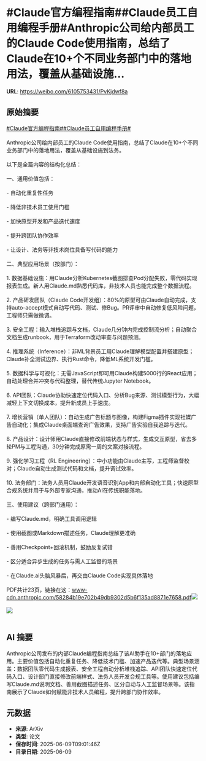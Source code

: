 # #Claude官方编程指南##Claude员工自用编程手册#Anthropic公司给内部员工的Claude Code使用指南，总结了Claude在10+个不同业务部门中的落地用法，覆盖从基础设施...

**URL**: https://weibo.com/6105753431/PvKjdwf8a

## 原始摘要

<a href="https://m.weibo.cn/search?containerid=231522type%3D1%26t%3D10%26q%3D%23Claude%E5%AE%98%E6%96%B9%E7%BC%96%E7%A8%8B%E6%8C%87%E5%8D%97%23&amp;extparam=%23Claude%E5%AE%98%E6%96%B9%E7%BC%96%E7%A8%8B%E6%8C%87%E5%8D%97%23" data-hide=""><span class="surl-text">#Claude官方编程指南#</span></a><a href="https://m.weibo.cn/search?containerid=231522type%3D1%26t%3D10%26q%3D%23Claude%E5%91%98%E5%B7%A5%E8%87%AA%E7%94%A8%E7%BC%96%E7%A8%8B%E6%89%8B%E5%86%8C%23&amp;extparam=%23Claude%E5%91%98%E5%B7%A5%E8%87%AA%E7%94%A8%E7%BC%96%E7%A8%8B%E6%89%8B%E5%86%8C%23" data-hide=""><span class="surl-text">#Claude员工自用编程手册#</span></a><br><br>Anthropic公司给内部员工的Claude Code使用指南，总结了Claude在10+个不同业务部门中的落地用法，覆盖从基础设施到法务。<br><br>以下是全篇内容的结构化总结：<br><br>一、通用价值包括：<br><br>- 自动化重复性任务<br>    <br>- 降低非技术员工使用门槛<br>    <br>- 加快原型开发和产品迭代速度<br>    <br>- 提升跨团队协作效率<br>    <br>- 让设计、法务等非技术岗位具备写代码的能力<br>    <br>二、典型应用场景（按部门）：<br><br>1. 数据基础设施：用Claude分析Kubernetes截图排查Pod分配失败，零代码实现报表生成。新人用Claude.md熟悉代码库，非技术人员也能完成整个数据流程。<br>    <br>2. 产品研发团队（Claude Code开发组）：80%的原型可由Claude自动完成，支持auto-accept模式自动写代码、测试、修Bug。PR评审中自动修复低风险问题，工程师只需做微调。<br>    <br>3. 安全工程：输入堆栈追踪与文档，Claude几分钟内完成控制流分析；自动聚合文档生成runbook，用于Terraform改动审查与问题预测。<br>    <br>4. 推理系统（Inference）：非ML背景员工用Claude理解模型配置并搭建原型；Claude补全测试边界、执行Rust命令，降低ML系统开发门槛。<br>    <br>5. 数据科学与可视化：无需JavaScript即可用Claude构建5000行的React应用；自动处理合并冲突与代码整理，替代传统Jupyter Notebook。<br>    <br>6. API团队：Claude协助快速定位代码入口、分析Bug来源、测试模型行为，大幅减轻上下文切换成本，提升新成员上手速度。<br>    <br>7. 增长营销（单人团队）：自动生成广告标题与图像，构建Figma插件实现社媒广告自动化；集成Claude桌面端查询广告效果，支持广告实验自我追踪与迭代。<br>    <br>8. 产品设计：设计师用Claude直接修改前端状态与样式，生成交互原型，省去多轮PM与工程沟通，30分钟完成原需一周的文案对接流程。<br>    <br>9. 强化学习工程（RL Engineering）：中小功能由Claude主写，工程师监督校对；Claude自动生成测试代码和文档，提升调试效率。<br>    <br>10. 法务部门：法务人员用Claude开发语音识别App和内部自动化工具；快速原型合规系统并用于与外部专家沟通，推动AI在传统职能落地。<br>    <br>三、使用建议（跨部门通用）：<br><br>- 编写Claude.md，明确工具调用逻辑<br>    <br>- 使用截图或Markdown描述任务，Claude理解更准确<br>    <br>- 善用Checkpoint+回滚机制，鼓励反复试错<br>    <br>- 区分适合异步生成的任务与需人工监督的场景<br>    <br>- 在Claude.ai头脑风暴后，再交由Claude Code实现具体落地<br>    <br>PDF共计23页，链接在这：www-cdn.anthropic.com/58284b19e702b49db9302d5b6f135ad8871e7658.pdf<img style="" src="https://tvax3.sinaimg.cn/large/006Fd7o3gy1i295nb7kvej318019o0yt.jpg" referrerpolicy="no-referrer"><br><br><img style="" src="https://tvax1.sinaimg.cn/large/006Fd7o3gy1i295nou0ygj3180194jvx.jpg" referrerpolicy="no-referrer"><br><br>

## AI 摘要

Anthropic公司发布的内部Claude编程指南总结了该AI助手在10+部门的落地应用。主要价值包括自动化重复任务、降低技术门槛、加速产品迭代等。典型场景涵盖：数据团队零代码生成报表、安全工程自动分析堆栈追踪、API团队快速定位代码入口、设计部门直接修改前端样式、法务人员开发合规工具等。使用建议包括编写Claude.md说明文档、善用截图描述任务、区分自动与人工监督场景等。该指南展示了Claude如何赋能非技术人员编程，提升跨部门协作效率。

## 元数据

- **来源**: ArXiv
- **类型**: 论文
- **保存时间**: 2025-06-09T09:01:46Z
- **目录日期**: 2025-06-09

